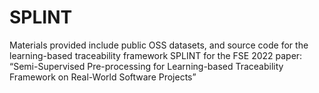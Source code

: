 # SPLINT
Materials provided include public OSS datasets, and source code for the learning-based traceability framework SPLINT for the FSE 2022 paper: “Semi-Supervised Pre-processing for Learning-based Traceability Framework on Real-World Software Projects”

